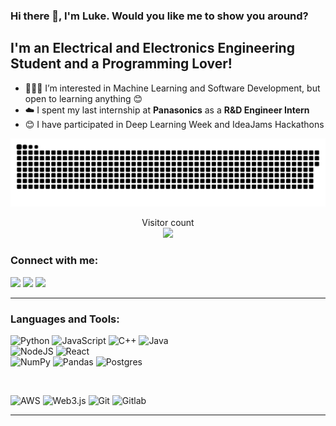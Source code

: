 ### Hi there 👋, I'm Luke. Would you like me to show you around?

## I'm an Electrical and Electronics Engineering Student and a Programming Lover!


- 🧑🏻‍💻 I’m interested in Machine Learning and Software Development, but open to learning anything 😊
- ☁️ I spent my last internship at **Panasonics** as a **R&D Engineer Intern** 
- 😊 I have participated in Deep Learning Week and IdeaJams Hackathons

<a href=#><img src="contributions.svg"></a>

<p align="center"> 
  Visitor count<br>
  <img src="https://profile-counter.glitch.me/ducnguyen1604/count.svg" />
</p>


### Connect with me:

<a href="https://www.linkedin.com/in/luke-duc-nguyen-minh/" style="text-decoration: none;">
<img src="https://img.shields.io/badge/LinkedIn-0077B5?style=for-the-badge&logo=linkedin&logoColor=white" />
</a>
<a href="https://www.facebook.com/profile.php?id=100011387219785/" style="text-decoration: none;">
<img src="https://img.shields.io/badge/Facebook-1877F2?style=for-the-badge&logo=facebook&logoColor=white" />
</a>
<a href="mailto:duy016@e.ntu.edu.com" style="text-decoration: none;">
<img src="https://img.shields.io/badge/email-%23EA4335?&style=for-the-badge&logo=gmail&logoColor=white"/>
</a>
<br>

---

### Languages and Tools:

![Python](https://img.shields.io/badge/python-%2314354C.svg?style=for-the-badge&logo=python&logoColor=white)
![JavaScript](https://img.shields.io/badge/logo-javascript-blue?logo=javascript)
![C++](https://img.shields.io/badge/c++-%2300599C.svg?style=for-the-badge&logo=c%2B%2B&logoColor=white)
![Java](https://img.shields.io/badge/java-%23ED8B00.svg?style=for-the-badge&logo=java&logoColor=white)
<br>
![NodeJS](https://img.shields.io/badge/node.js-6DA55F?style=for-the-badge&logo=node.js&logoColor=white)
![React](https://img.shields.io/badge/react-%2320232a.svg?style=for-the-badge&logo=react&logoColor=%2361DAFB)
<br>
![NumPy](https://img.shields.io/badge/numpy-%23013243.svg?style=for-the-badge&logo=numpy&logoColor=white)
![Pandas](https://img.shields.io/badge/pandas-%23150458.svg?style=for-the-badge&logo=pandas&logoColor=white)
![Postgres](https://img.shields.io/badge/postgres-%23316192.svg?style=for-the-badge&logo=postgresql&logoColor=white)

<br>

![AWS](https://img.shields.io/badge/AWS-%23FF9900.svg?style=for-the-badge&logo=amazon-aws&logoColor=white)
![Web3.js](https://img.shields.io/badge/web3.js-F16822?style=for-the-badge&logo=web3.js&logoColor=white)
![Git](https://img.shields.io/badge/git-%23F05033.svg?style=for-the-badge&logo=git&logoColor=white)
![Gitlab](https://img.shields.io/badge/logo-gitlab-blue?logo=gitlab)
<br>

---

<!-- ![Duy's GitHub stats](https://github-readme-stats.vercel.app/api?username=DuyNguyenPhuong&show_icons=true&theme=tokyonight)
![Streak](https://streak-stats.demolab.com/?user=DuyNguyenPhuong&theme=tokyonight&disable_animations=false) -->

<!--
<p float="row">
 <img class="img" src="https://github-readme-stats.vercel.app/api?username=ducnguyen1604&show_icons=true&theme=synthwave" width = 49.5%/>
 <img class="img" src="https://github-readme-streak-stats.herokuapp.com/?user=ducnguyen1604&theme=synthwave" width = 49.5% height = 100%/>
</p>
-->
<!-- 
[![Dev.to](https://github-readme-stats.vercel.app/api/pin/?username=thepracticaldev&repo=dev.to)](https://github.com/thepracticaldev/dev.to)
-->

<!-- 
<div class="row">
  <div class="column">
    <img class="img" src="https://github-readme-stats.vercel.app/api?username=DuyNguyenPhuong&show_icons=true&theme=synthwave" =400x400)/>
  </div>
  <div class="column">
    <img class="img" src="https://github-readme-streak-stats.herokuapp.com/?user=DuyNguyenPhuong&theme=synthwave" width=400/>
  </div>
</div>
 -->


 
<!-- ![Top Langs](https://github-readme-stats.vercel.app/api/top-langs/?username=DuyNguyenPhuong)-->

<!-- [![Readme Card](https://github-readme-stats.vercel.app/api/pin/?username=DuyNguyenPhuong&repo=Deep-Learning-Neural-Networks)](https://github.com/DuyNguyenPhuong/Deep-Learning-Neural-Networks) -->
